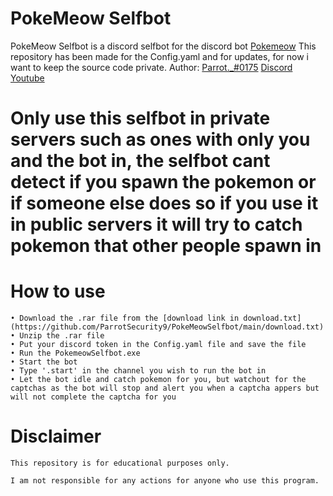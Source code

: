 # PokeMeow Selfbot

PokeMeow Selfbot is a discord selfbot for the discord bot [Pokemeow](https://top.gg/bot/664508672713424926)
This repository has been made for the Config.yaml and for updates, for now i want to keep the source code private.
Author: [Parrot._#0175](https://youtube.com/c/Parrots)
[Discord](https://discord.gg/hsfGbvg)
[Youtube](https://youtube.com/c/parrots)

# Only use this selfbot in private servers such as ones with only you and the bot in, the selfbot cant detect if you spawn the pokemon or if someone else does so if you use it in public servers it will try to catch pokemon that other people spawn in

# How to use
```
• Download the .rar file from the [download link in download.txt](https://github.com/ParrotSecurity9/PokeMeowSelfbot/main/download.txt)
• Unzip the .rar file
• Put your discord token in the Config.yaml file and save the file
• Run the PokemeowSelfbot.exe
• Start the bot
• Type '.start' in the channel you wish to run the bot in
• Let the bot idle and catch pokemon for you, but watchout for the captchas as the bot will stop and alert you when a captcha appers but will not complete the captcha for you
```

# Disclaimer
```
This repository is for educational purposes only.

I am not responsible for any actions for anyone who use this program.
```
